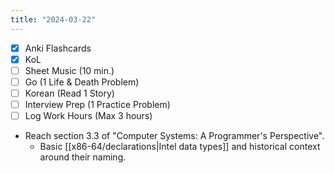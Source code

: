 ```yaml
---
title: "2024-03-22"
---
```


- [x] Anki Flashcards
- [x] KoL
- [ ] Sheet Music (10 min.)
- [ ] Go (1 Life & Death Problem)
- [ ] Korean (Read 1 Story)
- [ ] Interview Prep (1 Practice Problem)
- [ ] Log Work Hours (Max 3 hours)

* Reach section 3.3 of "Computer Systems: A Programmer's Perspective".
	* Basic [[x86-64/declarations|Intel data types]] and historical context around their naming.